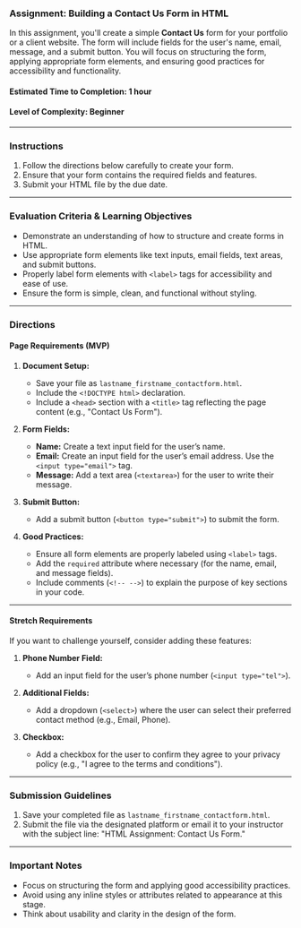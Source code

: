 ### **Assignment: Building a Contact Us Form in HTML**

In this assignment, you'll create a simple **Contact Us** form for your portfolio or a client website. The form will include fields for the user's name, email, message, and a submit button. You will focus on structuring the form, applying appropriate form elements, and ensuring good practices for accessibility and functionality.

#### **Estimated Time to Completion:** 1 hour  
#### **Level of Complexity:** Beginner

---

### **Instructions**

1. Follow the directions below carefully to create your form.
2. Ensure that your form contains the required fields and features.
3. Submit your HTML file by the due date.

---

### **Evaluation Criteria & Learning Objectives**

- Demonstrate an understanding of how to structure and create forms in HTML.
- Use appropriate form elements like text inputs, email fields, text areas, and submit buttons.
- Properly label form elements with `<label>` tags for accessibility and ease of use.
- Ensure the form is simple, clean, and functional without styling.

---

### **Directions**

#### **Page Requirements (MVP)**

1. **Document Setup:**
   - Save your file as `lastname_firstname_contactform.html`.
   - Include the `<!DOCTYPE html>` declaration.
   - Include a `<head>` section with a `<title>` tag reflecting the page content (e.g., "Contact Us Form").

2. **Form Fields:**
   - **Name:** Create a text input field for the user’s name.
   - **Email:** Create an input field for the user’s email address. Use the `<input type="email">` tag.
   - **Message:** Add a text area (`<textarea>`) for the user to write their message.

3. **Submit Button:**
   - Add a submit button (`<button type="submit">`) to submit the form.

4. **Good Practices:**
   - Ensure all form elements are properly labeled using `<label>` tags.
   - Add the `required` attribute where necessary (for the name, email, and message fields).
   - Include comments (`<!-- -->`) to explain the purpose of key sections in your code.

---

#### **Stretch Requirements**
If you want to challenge yourself, consider adding these features:

1. **Phone Number Field:**
   - Add an input field for the user’s phone number (`<input type="tel">`).

2. **Additional Fields:**
   - Add a dropdown (`<select>`) where the user can select their preferred contact method (e.g., Email, Phone).

3. **Checkbox:**
   - Add a checkbox for the user to confirm they agree to your privacy policy (e.g., "I agree to the terms and conditions").

---

### **Submission Guidelines**

1. Save your completed file as `lastname_firstname_contactform.html`.
2. Submit the file via the designated platform or email it to your instructor with the subject line: "HTML Assignment: Contact Us Form."

---

### **Important Notes**

- Focus on structuring the form and applying good accessibility practices.
- Avoid using any inline styles or attributes related to appearance at this stage.
- Think about usability and clarity in the design of the form.